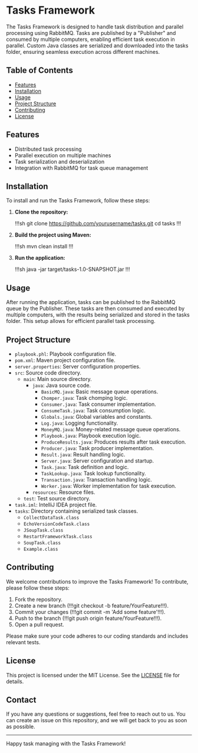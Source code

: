 # Tasks Framework

The Tasks Framework is designed to handle task distribution and parallel processing using RabbitMQ. Tasks are published by a "Publisher" and consumed by multiple computers, enabling efficient task execution in parallel. Custom Java classes are serialized and downloaded into the tasks folder, ensuring seamless execution across different machines.

## Table of Contents
- [Features](#features)
- [Installation](#installation)
- [Usage](#usage)
- [Project Structure](#project-structure)
- [Contributing](#contributing)
- [License](#license)

## Features

- Distributed task processing
- Parallel execution on multiple machines
- Task serialization and deserialization
- Integration with RabbitMQ for task queue management

## Installation

To install and run the Tasks Framework, follow these steps:

1. **Clone the repository:**

   !!!sh
   git clone https://github.com/yourusername/tasks.git
   cd tasks
   !!!

2. **Build the project using Maven:**

   !!!sh
   mvn clean install
   !!!

3. **Run the application:**

   !!!sh
   java -jar target/tasks-1.0-SNAPSHOT.jar
   !!!

## Usage

After running the application, tasks can be published to the RabbitMQ queue by the Publisher. These tasks are then consumed and executed by multiple computers, with the results being serialized and stored in the tasks folder. This setup allows for efficient parallel task processing.

## Project Structure

- `playbook.phl`: Playbook configuration file.
- `pom.xml`: Maven project configuration file.
- `server.properties`: Server configuration properties.
- `src`: Source code directory.
  - `main`: Main source directory.
    - `java`: Java source code.
      - `BasicMQ.java`: Basic message queue operations.
      - `Chomper.java`: Task chomping logic.
      - `Consumer.java`: Task consumer implementation.
      - `ConsumeTask.java`: Task consumption logic.
      - `Globals.java`: Global variables and constants.
      - `Log.java`: Logging functionality.
      - `MoneyMQ.java`: Money-related message queue operations.
      - `Playbook.java`: Playbook execution logic.
      - `ProduceResults.java`: Produces results after task execution.
      - `Producer.java`: Task producer implementation.
      - `Result.java`: Result handling logic.
      - `Server.java`: Server configuration and startup.
      - `Task.java`: Task definition and logic.
      - `TaskLookup.java`: Task lookup functionality.
      - `Transaction.java`: Transaction handling logic.
      - `Worker.java`: Worker implementation for task execution.
    - `resources`: Resource files.
  - `test`: Test source directory.
- `task.iml`: IntelliJ IDEA project file.
- `tasks`: Directory containing serialized task classes.
  - `CollectDataTask.class`
  - `EchoVersionCodeTask.class`
  - `JSoupTask.class`
  - `RestartFrameworkTask.class`
  - `SoupTask.class`
  - `Example.class`

## Contributing

We welcome contributions to improve the Tasks Framework! To contribute, please follow these steps:

1. Fork the repository.
2. Create a new branch (!!!git checkout -b feature/YourFeature!!!).
3. Commit your changes (!!!git commit -m 'Add some feature'!!!).
4. Push to the branch (!!!git push origin feature/YourFeature!!!).
5. Open a pull request.

Please make sure your code adheres to our coding standards and includes relevant tests.

## License

This project is licensed under the MIT License. See the [LICENSE](LICENSE) file for details.

## Contact

If you have any questions or suggestions, feel free to reach out to us. You can create an issue on this repository, and we will get back to you as soon as possible.

---

Happy task managing with the Tasks Framework!
